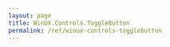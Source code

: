 ```yaml
---
layout: page
title: WinUX.Controls.ToggleButton
permalink: /ref/winux-controls-togglebutton
---
```


